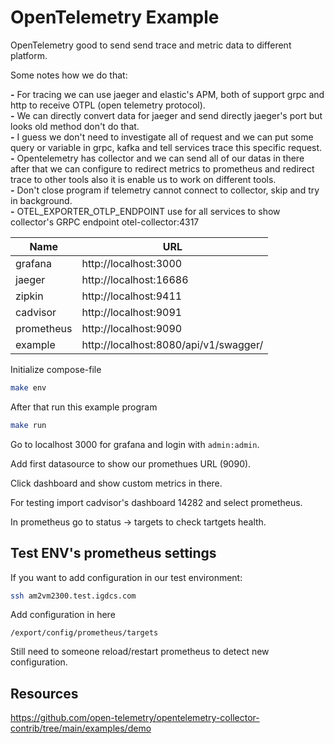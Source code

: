 # OpenTelemetry Example

OpenTelemetry good to send send trace and metric data to different platform.

Some notes how we do that:

__-__ For tracing we can use jaeger and elastic's APM, both of support grpc and http to receive OTPL (open telemetry protocol).  
__-__ We can directly convert data for jaeger and send directly jaeger's port but looks old method don't do that.  
__-__ I guess we don't need to investigate all of request and we can put some query or variable in grpc, kafka and tell services trace this specific request.  
__-__ Opentelemetry has collector and we can send all of our datas in there after that we can configure to redirect metrics to prometheus and redirect trace to other tools also it is enable us to work on different tools.  
__-__ Don't close program if telemetry cannot connect to collector, skip and try in background.  
__-__ OTEL_EXPORTER_OTLP_ENDPOINT use for all services to show collector's GRPC endpoint otel-collector:4317  


| Name       | URL                                   |
|------------|---------------------------------------|
| grafana    | http://localhost:3000                 |
| jaeger     | http://localhost:16686                |
| zipkin     | http://localhost:9411                 |
| cadvisor   | http://localhost:9091                 |
| prometheus | http://localhost:9090                 |
| example    | http://localhost:8080/api/v1/swagger/ |

Initialize compose-file

```sh
make env
```

After that run this example program

```sh
make run
```

Go to localhost 3000 for grafana and login with `admin:admin`.

Add first datasource to show our promethues URL (9090).

Click dashboard and show custom metrics in there.

For testing import cadvisor's dashboard 14282 and select prometheus.

In prometheus go to status -> targets to check tartgets health.

## Test ENV's prometheus settings

If you want to add configuration in our test environment:

```sh
ssh am2vm2300.test.igdcs.com
```

Add configuration in here

```
/export/config/prometheus/targets
```

Still need to someone reload/restart prometheus to detect new configuration.

## Resources

https://github.com/open-telemetry/opentelemetry-collector-contrib/tree/main/examples/demo  

